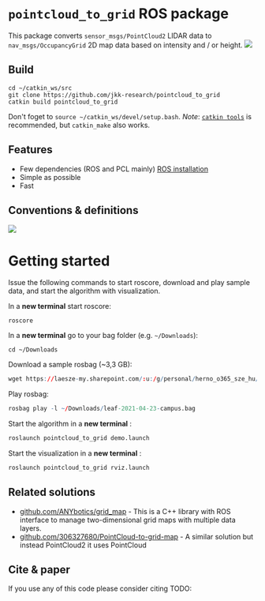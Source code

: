 # `pointcloud_to_grid` ROS package
This package converts `sensor_msgs/PointCloud2` LIDAR data to `nav_msgs/OccupancyGrid` 2D map data based on intensity and / or height.
![](doc/grid_map01.gif)

## Build
```
cd ~/catkin_ws/src 
git clone https://github.com/jkk-research/pointcloud_to_grid
catkin build pointcloud_to_grid
```
Don't foget to `source ~/catkin_ws/devel/setup.bash`. *Note*: [`catkin tools`](https://catkin-tools.readthedocs.io/en/latest/verbs/catkin_build.html) is recommended, but `catkin_make` also works.


## Features
- Few dependencies (ROS and PCL mainly) [ROS installation](http://wiki.ros.org/ROS/Installation)
- Simple as possible
- Fast

## Conventions & definitions
![](doc/grid_map_conventions.svg)

# Getting started

Issue the following commands to start roscore, download and play sample data, and start the algorithm with visualization.

In a **new terminal** start roscore:

```
roscore
```

In a **new terminal** go to your bag folder (e.g. `~/Downloads`):

```
cd ~/Downloads
```

Download a sample rosbag (~3,3 GB):

```r
wget https://laesze-my.sharepoint.com/:u:/g/personal/herno_o365_sze_hu/EYl_ahy5pgBBhNHt5ZkiBikBoy_j_x95E96rDtTsxueB_A?download=1 -O leaf-2021-04-23-campus.bag
```

Play rosbag:

```r
rosbag play -l ~/Downloads/leaf-2021-04-23-campus.bag
```

Start the algorithm in a **new terminal** :
```r
roslaunch pointcloud_to_grid demo.launch
```

Start the visualization in a **new terminal** :
```r
roslaunch pointcloud_to_grid rviz.launch
```


## Related solutions
- [github.com/ANYbotics/grid_map](https://github.com/ANYbotics/grid_map) - This is a C++ library with ROS interface to manage two-dimensional grid maps with multiple data layers. 
- [github.com/306327680/PointCloud-to-grid-map](https://github.com/306327680/PointCloud-to-grid-map) - A similar solution but instead PointCloud2 it uses PointCloud


## Cite & paper

If you use any of this code please consider citing TODO:

```bibtex
```